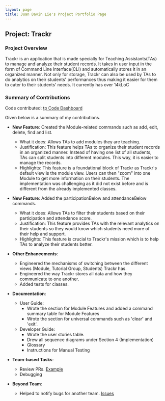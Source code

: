 ```yaml
---
layout: page
title: Juan Davin Lie's Project Portfolio Page
---
```


## Project: Trackr

### Project Overview
Trackr is an application that is made specially for Teaching Assistants(TAs) to manage and analyze their student records.
It takes in user input in the form of Command Line Interface(CLI) and automatically stores it in an organized manner.
Not only for storage, Trackr can also be used by TAs to do analytics on their students' performances thus making it 
easier for them to cater to their students' needs. It currently has over 14kLoC

### Summary of Contributions
Code contributed: [tp Code Dashboard](https://nus-cs2103-ay2021s1.github.io/tp-dashboard/#breakdown=true&search=w12&sort=totalCommits%20dsc&sortWithin=title&since=2020-08-14&timeframe=commit&mergegroup=&groupSelect=groupByRepos&checkedFileTypes=docs~functional-code~test-code~other&tabOpen=true&tabType=authorship&zFR=false&until=2020-11-09&tabAuthor=juandavinlie&tabRepo=AY2021S1-CS2103T-W12-2%2Ftp%5Bmaster%5D&authorshipIsMergeGroup=false&authorshipFileTypes=docs~functional-code~test-code)

Given below is a summary of my contributions.

* **New Feature**: Created the Module-related commands such as add, edit, delete, find and list.
  * What it does: Allows TAs to add modules they are teaching.
  * Justification: This feature helps TAs to organize their student records in an organized manner. Instead of having one list of all students, TAs can split students into different modules. This way, it is easier to manage the records.
  * Highlights: This feature is a foundational block of Trackr as Trackr's default view is the module view. Users can then "zoom" into one Module to get more information on their students. The implementation was challenging as it did not exist before and is different from the already implemented classes.

* **New Feature**: Added the participationBelow and attendanceBelow commands.
  * What it does: Allows TAs to filter their students based on their participation and attendance score.
  * Justification: This feature provides TAs with the relevant analytics on their students so they would know which students need more of their help and support.
  * Highlights: This feature is crucial to Trackr's mission which is to help TAs to analyze their students better.

* **Other Enhancements**: 
  * Engineered the mechanisms of switching between the different views (Module, Tutorial Group, Students) Trackr has.
  * Engineered the way Trackr stores all data and how they communicate to one another.
  * Added tests for classes.

* **Documentation**:
  * User Guide:
    * Wrote the section for Module Features and added a command summary table for Module Features
    * Wrote the section for universal commands such as 'clear' and 'exit'.
  * Developer Guide:
    * Wrote the user stories table.
    * Drew all sequence diagrams under Section 4 (Implementation)
    * Glossary
    * Instructions for Manual Testing

* **Team-based Tasks**:
  * Review PRs. [Example](https://github.com/AY2021S1-CS2103T-W12-2/tp/pulls?q=is%3Apr+reviewed-by%3Ajuandavinlie+)
  * Debugging

* **Beyond Team**:
  * Helped to notify bugs for another team. [Issues](https://github.com/juandavinlie/ped/tree/main/files)
